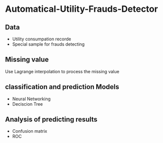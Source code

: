 # Automatical-Utility-Frauds-Detector

## Data
* Utility consumpation recorde
* Special sample for frauds detecting<br/>

## Missing value
Use Lagrange interpolation to process the missing value<br/>

## classification and prediction Models
* Neural Networking
* Deciscion Tree<br/>

## Analysis of predicting results
* Confusion matrix
* ROC 
